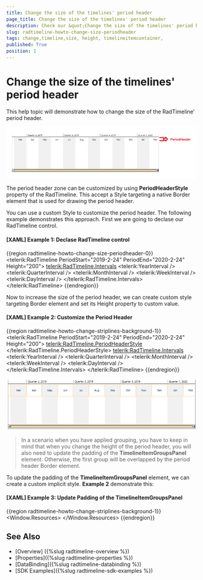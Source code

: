```yaml
---
title: Change the size of the timelines' period header
page_title: Change the size of the timelines' period header
description: Check our &quot;Change the size of the timelines' period header&quot; documentation article for the RadTimeline {{ site.framework_name }} control.
slug: radtimeline-howto-change-size-periodheader
tags: change,timeline,size, height, timelineitemcontainer, 
published: True
position: 1
---
```


# Change the size of the timelines' period header

This help topic will demonstrate how to change the size of the RadTimeline' period header.

![RadTimeline - How to change the size of the period header 1](images/radtimeline-howto-change-size-periodheader-01.png)

The period header zone can be customized by using __PeriodHeaderStyle__ property of the RadTimeline. This accept a Style targeting a native Border element that is used for drawing the period header. 

You can use a custom Style to customize the period header. The following example demonstrates this approach. First we are going to declase our RadTimeline control.
 
#### __[XAML] Example 1: Declase RadTimeline control__
{{region radtimeline-howto-change-size-periodheader-0}}
	<telerik:RadTimeline PeriodStart="2019-2-24" PeriodEnd="2020-2-24" Height="200">
		<telerik:RadTimeline.Intervals>
			<telerik:YearInterval />
			<telerik:QuarterInterval />
			<telerik:MonthInterval />
			<telerik:WeekInterval />
			<telerik:DayInterval />
		</telerik:RadTimeline.Intervals>
	</telerik:RadTimeline>
{{endregion}}

Now to increase the size of the period header, we can create custom style targeting Border element and set its Height property to custom value.	
	
#### __[XAML] Example 2: Customize the Period Header__
{{region radtimeline-howto-change-striplines-background-1}}
	<telerik:RadTimeline PeriodStart="2019-2-24"
						PeriodEnd="2020-2-24" 
						Height="200">
		<telerik:RadTimeline.PeriodHeaderStyle>
			<Style TargetType="Border">
				<Setter Property="VerticalAlignment" Value="Top"/>
				<Setter Property="BorderBrush" Value="Bisque" />
				<Setter Property="BorderThickness" Value="2" />
				<Setter Property="Height" Value="50" />
			</Style>
		</telerik:RadTimeline.PeriodHeaderStyle>
		<telerik:RadTimeline.Intervals>
			<telerik:YearInterval />
			<telerik:QuarterInterval />
			<telerik:MonthInterval />
			<telerik:WeekInterval />
			<telerik:DayInterval />
		</telerik:RadTimeline.Intervals>
	</telerik:RadTimeline>
{{endregion}}

![RadTimeline - How to change the size of the period header 2](images/radtimeline-howto-change-size-periodheader-02.png)

> In a scenario when you have applied grouping, you have to keep in mind that when you change the height of the period header, you will also need to update the padding of the __TimelineItemGroupsPanel__ element. Otherwise, the first group will be overlapped by the period header Border element.

To update the padding of the __TimelineItemGroupsPanel__ element, we can create a custom implicit style. __Example 2__ demonstrate this:

#### __[XAML] Example 3: Update Padding of the TimelineItemGroupsPanel__
{{region radtimeline-howto-change-striplines-background-1}}
	<Window.Resources>
		<Style TargetType="telerik:TimelineItemContainer" >
			<Setter Property="ItemsPanel">
				<Setter.Value>
					<ItemsPanelTemplate>
						<telerik:TimelineItemGroupsPanel Padding="0 70 0 5" />
					</ItemsPanelTemplate>
				</Setter.Value>
			</Setter>
		</Style>
	</Window.Resources>
{{endregion}}


## See Also
 * [Overview] ({%slug radtimeline-overview %})
 * [Properties]({%slug radtimeline-properties %})
 * [DataBinding]({%slug radtimeline-databinding %})
 * [SDK Examples]({%slug radtimeline-sdk-examples %})